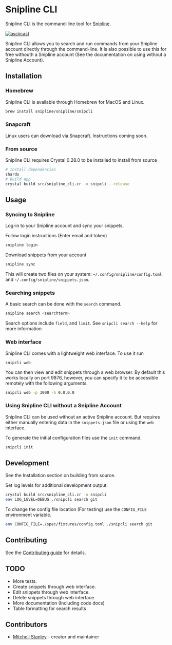 # Snipline CLI

Snipline CLI is the command-line tool for [Snipline](https://snipline.io).

[![asciicast](https://asciinema.org/a/R5vM238erVaOo62TYvHceixz3.svg)](https://asciinema.org/a/R5vM238erVaOo62TYvHceixz3)

Snipline CLI allows you to search and run commands from your Snipline account directly through the command-line. It is also possible to use this for free withouth a Snipline account (See the documentation on using without a Snipline Account).

## Installation

### Homebrew

Snipline CLI is available through Homebrew for MacOS and Linux.

```bash
brew install snipline/snipline/snipcli
```

### Snapcraft

Linux users can download via Snapcraft. Instructions coming soon.

### From source

Snipline CLI requires Crystal 0.28.0 to be installed to install from source

```bash
# Install dependencies
shards
# Build app
crystal build src/snipline_cli.cr -o snipcli --release
```

## Usage

### Syncing to Snipline

Log-in to your Snipline account and sync your snippets.

Follow login instructions (Enter email and token)

```bash
snipline login
```

Download snippets from your account

```bash
snipline sync
```

This will create two files on your system: `~/.config/snipline/config.toml` and `~/.config/snipline/snippets.json`.

### Searching snippets

A basic search can be done with the `search` command.

```bash
snipline search <searchterm>
```

Search options include `field`, and `limit`. See `snipcli search --help` for more information

### Web interface

Snipline CLI comes with a lightweight web interface. To use it run

```
snipcli web
```

You can then view and edit snippets through a web browser. By default this works locally on port 9876, however, you can specify it to be accessible remotely with the following arguments.

```bash
snipcli web -p 3000 -b 0.0.0.0
```

### Using Snipline CLI without a Snipline Account

Snipline CLI can be used without an active Snipline account. But requires either manually entering data in the `snippets.json` file or using the `web` interface.

To generate the initial configuration files use the `init` command.

```bash
snipcli init
```

## Development

See the Installation section on building from source. 

Set log levels for additional development output.

```bash
crystal build src/snipline_cli.cr -o snipcli
env LOG_LEVEL=DEBUG ./snipcli search git
```

To change the config file location (For testing) use the `CONFIG_FILE` environment variable.

```bash
env CONFIG_FILE=./spec/fixtures/config.toml ./snipcli search git
```

## Contributing

See the [Contributing guide](CONTRIBUTING.md) for details.

## TODO

* More tests.
* Create snippets through web interface.
* Edit snippets through web interface.
* Delete snippets through web interface.
* More documentation (Including code docs)
* Table formatting for search results

## Contributors

- [Mitchell Stanley](https://github.com/acoustep) - creator and maintainer
